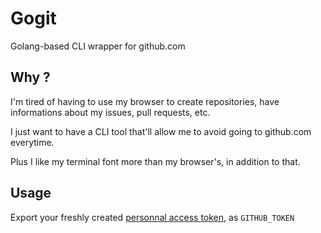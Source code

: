 # Gogit
Golang-based CLI wrapper for github.com

## Why ?

I'm tired of having to use my browser to create repositories, have 
informations about my issues, pull requests, etc.

I just want to have a CLI tool that'll allow me to avoid going to
github.com everytime.

Plus I like my terminal font more than my browser's, in addition to that.


## Usage

Export your freshly created 
[personnal access token](https://github.com/settings/token), as `GITHUB_TOKEN` 
